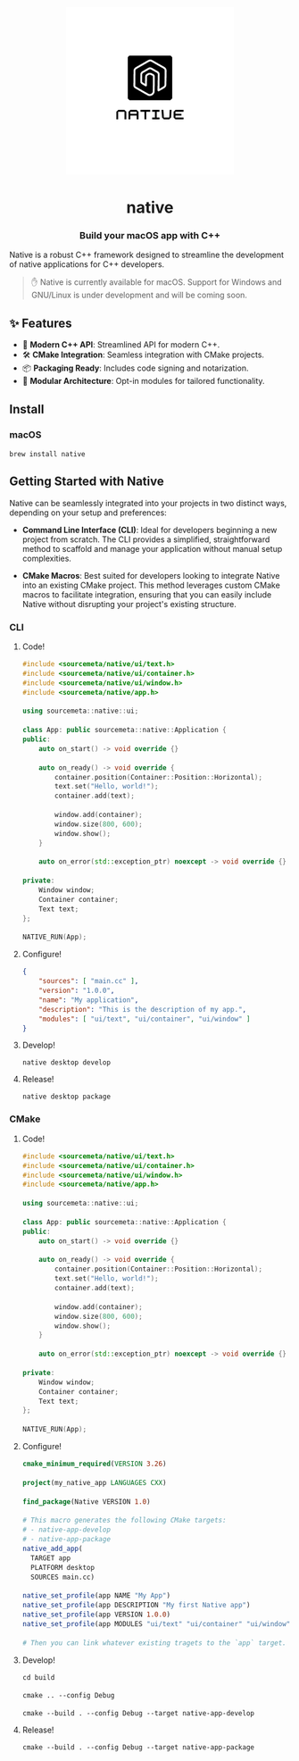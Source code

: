 <p align="center"><img width="300px" src="./logo.png" alt="native framework logo"/></p>
<h1 align="center">native</h1>
<h3 align="center">Build your macOS app with C++</h3>

Native is a robust C++ framework designed to streamline the development of native applications for C++ developers.

> ✋ Native is currently available for macOS. Support for Windows and GNU/Linux is under development and will be coming soon.

## ✨ Features

-  🚀 **Modern C++ API**: Streamlined API for modern C++.
-  🛠 **CMake Integration**: Seamless integration with CMake projects.
-  📦 **Packaging Ready**: Includes code signing and notarization.
-  🧩 **Modular Architecture**: Opt-in modules for tailored functionality.

## Install

### macOS

```
brew install native
```

## Getting Started with Native

Native can be seamlessly integrated into your projects in two distinct ways, depending on your setup and preferences:

- **Command Line Interface (CLI)**: Ideal for developers beginning a new project from scratch. 
  The CLI provides a simplified, straightforward method to scaffold and manage your application 
  without manual setup complexities.

- **CMake Macros**: Best suited for developers looking to integrate Native into an existing CMake project.
  This method leverages custom CMake macros to facilitate integration, ensuring that you can easily include 
  Native without disrupting your project's existing structure.

### CLI

1. Code!
   
   ```cc
   #include <sourcemeta/native/ui/text.h>
   #include <sourcemeta/native/ui/container.h>
   #include <sourcemeta/native/ui/window.h>
   #include <sourcemeta/native/app.h>

   using sourcemeta::native::ui;

   class App: public sourcemeta::native::Application {
   public:
       auto on_start() -> void override {}

       auto on_ready() -> void override {
           container.position(Container::Position::Horizontal);
           text.set("Hello, world!");
           container.add(text);

           window.add(container);
           window.size(800, 600);
           window.show();
       }

       auto on_error(std::exception_ptr) noexcept -> void override {}

   private:
       Window window;
       Container container;
       Text text;
   };

   NATIVE_RUN(App);
   ```

2. Configure!

   ```json
   {
       "sources": [ "main.cc" ],
       "version": "1.0.0",
       "name": "My application",
       "description": "This is the description of my app.",
       "modules": [ "ui/text", "ui/container", "ui/window" ]
   }
   ```

3. Develop!

   ```shell
   native desktop develop
   ```

4. Release!

   ```shell
   native desktop package
   ```

### CMake

1. Code!
   
   ```cc
   #include <sourcemeta/native/ui/text.h>
   #include <sourcemeta/native/ui/container.h>
   #include <sourcemeta/native/ui/window.h>
   #include <sourcemeta/native/app.h>

   using sourcemeta::native::ui;

   class App: public sourcemeta::native::Application {
   public:
       auto on_start() -> void override {}

       auto on_ready() -> void override {
           container.position(Container::Position::Horizontal);
           text.set("Hello, world!");
           container.add(text);

           window.add(container);
           window.size(800, 600);
           window.show();
       }

       auto on_error(std::exception_ptr) noexcept -> void override {}

   private:
       Window window;
       Container container;
       Text text;
   };

   NATIVE_RUN(App);
   ```

2. Configure!

   ```cmake
   cmake_minimum_required(VERSION 3.26)

   project(my_native_app LANGUAGES CXX)

   find_package(Native VERSION 1.0)

   # This macro generates the following CMake targets:
   # - native-app-develop
   # - native-app-package
   native_add_app(
     TARGET app
     PLATFORM desktop 
     SOURCES main.cc)

   native_set_profile(app NAME "My App")
   native_set_profile(app DESCRIPTION "My first Native app")
   native_set_profile(app VERSION 1.0.0)
   native_set_profile(app MODULES "ui/text" "ui/container" "ui/window")

   # Then you can link whatever existing tragets to the `app` target. 
   ```

3. Develop!

   ```shell
   cd build

   cmake .. --config Debug

   cmake --build . --config Debug --target native-app-develop
   ```

4. Release!

   ```shell
   cmake --build . --config Debug --target native-app-package
   ```
